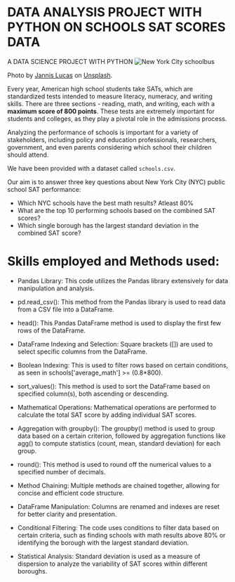 # DATA ANALYSIS PROJECT WITH PYTHON ON SCHOOLS SAT SCORES DATA
A DATA SCIENCE PROJECT WITH PYTHON
![New York City schoolbus](schoolbus.jpg)

Photo by [Jannis Lucas](https://unsplash.com/@jannis_lucas) on [Unsplash](https://unsplash.com).
<br>

Every year, American high school students take SATs, which are standardized tests intended to measure literacy, numeracy, and writing skills. There are three sections - reading, math, and writing, each with a **maximum score of 800 points**. These tests are extremely important for students and colleges, as they play a pivotal role in the admissions process.

Analyzing the performance of schools is important for a variety of stakeholders, including policy and education professionals, researchers, government, and even parents considering which school their children should attend. 

We have been provided with a dataset called `schools.csv`.

Our aim is to answer three key questions about New York City (NYC) public school SAT performance:
- Which NYC schools have the best math results? Atleast 80%
- What are the top 10 performing schools based on the combined SAT scores?
- Which single borough has the largest standard deviation in the combined SAT score?

# Skills employed and Methods used:
- Pandas Library: This code utilizes the Pandas library extensively for data manipulation and analysis.

- pd.read_csv(): This method from the Pandas library is used to read data from a CSV file into a DataFrame.

- head(): This Pandas DataFrame method is used to display the first few rows of the DataFrame.

- DataFrame Indexing and Selection: Square brackets ([]) are used to select specific columns from the DataFrame.

- Boolean Indexing: This is used to filter rows based on certain conditions, as seen in schools['average_math'] >= (0.8*800).

- sort_values(): This method is used to sort the DataFrame based on specified column(s), both ascending or descending.

- Mathematical Operations: Mathematical operations are performed to calculate the total SAT score by adding individual SAT scores.

- Aggregation with groupby(): The groupby() method is used to group data based on a certain criterion, followed by aggregation functions like agg() to compute statistics (count, mean, standard deviation) for each group.

- round(): This method is used to round off the numerical values to a specified number of decimals.

- Method Chaining: Multiple methods are chained together, allowing for concise and efficient code structure.

- DataFrame Manipulation: Columns are renamed and indexes are reset for better clarity and presentation.

- Conditional Filtering: The code uses conditions to filter data based on certain criteria, such as finding schools with math results above 80% or identifying the borough with the largest standard deviation.

- Statistical Analysis: Standard deviation is used as a measure of dispersion to analyze the variability of SAT scores within different boroughs.
